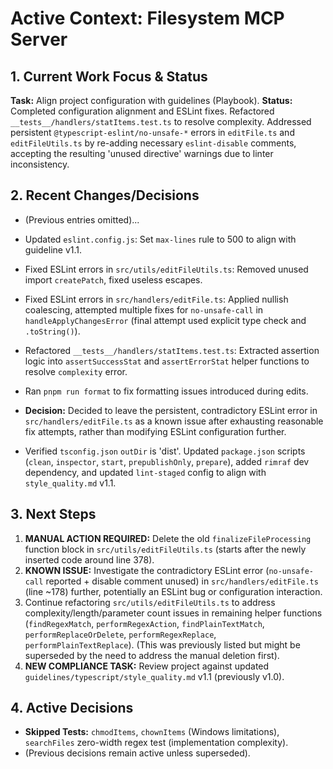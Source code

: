 <!-- Version: 4.32 | Last Updated: 2025-07-04 | Updated By: Sylph -->

# Active Context: Filesystem MCP Server

## 1. Current Work Focus & Status

**Task:** Align project configuration with guidelines (Playbook).
**Status:** Completed configuration alignment and ESLint fixes. Refactored `__tests__/handlers/statItems.test.ts` to resolve complexity. Addressed persistent `@typescript-eslint/no-unsafe-*` errors in `editFile.ts` and `editFileUtils.ts` by re-adding necessary `eslint-disable` comments, accepting the resulting 'unused directive' warnings due to linter inconsistency.

## 2. Recent Changes/Decisions

- (Previous entries omitted)...
- Updated `eslint.config.js`: Set `max-lines` rule to 500 to align with guideline v1.1.
- Fixed ESLint errors in `src/utils/editFileUtils.ts`: Removed unused import `createPatch`, fixed useless escapes.
- Fixed ESLint errors in `src/handlers/editFile.ts`: Applied nullish coalescing, attempted multiple fixes for `no-unsafe-call` in `handleApplyChangesError` (final attempt used explicit type check and `.toString()`).
- Refactored `__tests__/handlers/statItems.test.ts`: Extracted assertion logic into `assertSuccessStat` and `assertErrorStat` helper functions to resolve `complexity` error.
- Ran `pnpm run format` to fix formatting issues introduced during edits.
- **Decision:** Decided to leave the persistent, contradictory ESLint error in `src/handlers/editFile.ts` as a known issue after exhausting reasonable fix attempts, rather than modifying ESLint configuration further.

- Verified `tsconfig.json` `outDir` is 'dist'. Updated `package.json` scripts (`clean`, `inspector`, `start`, `prepublishOnly`, `prepare`), added `rimraf` dev dependency, and updated `lint-staged` config to align with `style_quality.md` v1.1.
## 3. Next Steps

1.  **MANUAL ACTION REQUIRED:** Delete the old `finalizeFileProcessing` function block in `src/utils/editFileUtils.ts` (starts after the newly inserted code around line 378).
2.  **KNOWN ISSUE:** Investigate the contradictory ESLint error (`no-unsafe-call` reported + disable comment unused) in `src/handlers/editFile.ts` (line ~178) further, potentially an ESLint bug or configuration interaction.
3.  Continue refactoring `src/utils/editFileUtils.ts` to address complexity/length/parameter count issues in remaining helper functions (`findRegexMatch`, `performRegexAction`, `findPlainTextMatch`, `performReplaceOrDelete`, `performRegexReplace`, `performPlainTextReplace`). (This was previously listed but might be superseded by the need to address the manual deletion first).
4.  **NEW COMPLIANCE TASK:** Review project against updated `guidelines/typescript/style_quality.md` v1.1 (previously v1.0).

## 4. Active Decisions

- **Skipped Tests:** `chmodItems`, `chownItems` (Windows limitations), `searchFiles` zero-width regex test (implementation complexity).
- (Previous decisions remain active unless superseded).
